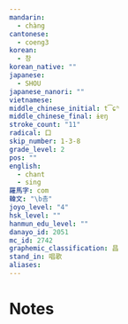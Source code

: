 ```yaml
---
mandarin:
  - chàng
cantonese:
  - coeng3
korean:
  - 창
korean_native: ""
japanese:
  - SHOU
japanese_nanori: ""
vietnamese:
middle_chinese_initial: t͡ɕʰ
middle_chinese_final: ɨɐŋ
stroke_count: "11"
radical: 口
skip_number: 1-3-8
grade_level: 2
pos: ""
english:
  - chant
  - sing
羅馬字: com
韓文: "\b촘"
joyo_level: "4"
hsk_level: ""
hanmun_edu_level: ""
danayo_id: 2051
mc_id: 2742
graphemic_classification: 昌
stand_in: 唱歌
aliases:
---
```


# Notes

